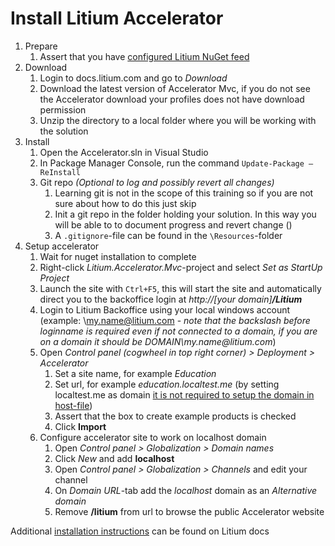 # Install Litium Accelerator

1. Prepare
    1. Assert that you have [configured Litium NuGet feed](https://docs.litium.com/download/litium-nuget-feed)
1. Download
    1. Login to docs.litium.com and go to _Download_ 
    1. Download the latest version of Accelerator Mvc, if you do not see the Accelerator download your profiles does not have download permission
    1. Unzip the directory to a local folder where you will be working with the solution
1. Install
    1. Open the Accelerator.sln in Visual Studio
    1. In Package Manager Console, run the command `Update-Package –ReInstall`
    1. Git repo _(Optional to log and possibly revert all changes)_
        1. Learning git is not in the scope of this training so if you are not sure about how to do this just skip
        1. Init a git repo in the folder holding your solution. In this way you will be able to to document progress and revert change ()
        1. A `.gitignore`-file can be found in the `\Resources`-folder
1. Setup accelerator
    1. Wait for nuget installation to complete
    1. Right-click _Litium.Accelerator.Mvc_-project and select _Set as StartUp Project_
    1. Launch the site with `Ctrl+F5`, this will start the site and automatically direct you to the backoffice login at _http://[your domain]**/Litium**_
    1. Login to Litium Backoffice using your local windows account (example: \my.name@litium.com - _note that the backslash before loginname is required even if not connected to a domain, if you are on a domain it should be DOMAIN\my.name@litium.com_)
    1. Open _Control panel (cogwheel in top right corner) > Deployment > Accelerator_
        1. Set a site name, for example _Education_
        1. Set url, for example _education.localtest.me_ (by setting localtest.me as domain [it is not required to setup the domain in host-file](http://readme.localtest.me/))
        1. Assert that the box to create example products is checked
        1. Click **Import**
    1. Configure accelerator site to work on localhost domain
        1. Open _Control panel > Globalization > Domain names_
        1. Click _New_ and add **localhost**
        1. Open _Control panel > Globalization > Channels_ and edit your channel
        1. On _Domain URL_-tab add the _localhost_ domain as an _Alternative domain_
        1. Remove **/litium** from url to browse the public Accelerator website

Additional [installation instructions](https://docs.litium.com/documentation/litium-accelerators/install-litium-accelerator) can be found on Litium docs